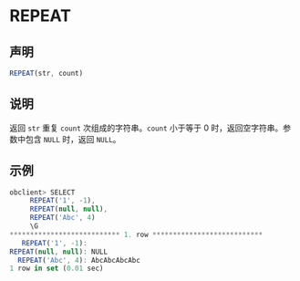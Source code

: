 REPEAT 
===========================



声明 
-----------------------

```javascript
REPEAT(str, count)
```



说明 
-----------------------

返回 `str` 重复 `count` 次组成的字符串。`count` 小于等于 0 时，返回空字符串。参数中包含 `NULL` 时，返回 `NULL`。

示例 
-----------------------

```javascript
obclient> SELECT
     REPEAT('1', -1),
     REPEAT(null, null),
     REPEAT('Abc', 4)
     \G
*************************** 1. row ***************************
   REPEAT('1', -1):
REPEAT(null, null): NULL
  REPEAT('Abc', 4): AbcAbcAbcAbc
1 row in set (0.01 sec)
```


